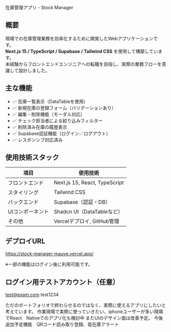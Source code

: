 在庫管理アプリ - Stock Manager


## 概要

現場での在庫管理業務を効率化するために開発したWebアプリケーションです。  
**Next.js 15 / TypeScript / Supabase / Tailwind CSS** を使用して構築しています。  
未経験からフロントエンドエンジニアへの転職を目指し、実際の業務フローを意識して設計しました。

## 主な機能

- ✅ 在庫一覧表示（DataTableを使用）
- ✅ 新規在庫の登録フォーム（バリデーションあり）
- ✅ 編集・削除機能（モーダル対応）
- ✅ チェック担当者による絞り込みフィルター
- ✅ 削除済み在庫の履歴表示
- ✅ Supabase認証機能（ログイン／ログアウト）
- ✅ レスポンシブ対応済み

## 使用技術スタック

| 項目 | 使用技術 |
|------|---------|
| フロントエンド | Next.js 15, React, TypeScript |
| スタイリング | Tailwind CSS |
| バックエンド | Supabase（認証・DB） |
| UIコンポーネント | Shadcn UI（DataTableなど） |
| その他 | Vercelデプロイ, GitHub管理 |

## デプロイURL
https://stock-manager-mauve.vercel.app/

※一部の機能はログイン後に利用可能です。

## ログイン用テストアカウント（任意）
test@exam.com
test1234

ただのポートフォリオで終わらせるのではなく、実際に使えるアプリにしたいと考えています。
作業現場で実際に使っていきたい、iphoneユーザーが多い現場でReact　Nativeでのアプリ化も検討中
またUIのデザイン面は改善予定。
今後　追加予定機能　QRコード読み取り登録、低在庫アラート



